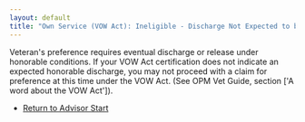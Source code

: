 ```yaml
---
layout: default
title: "Own Service (VOW Act): Ineligible - Discharge Not Expected to be Honorable"
---
```


Veteran's preference requires eventual discharge or release under honorable conditions. If your VOW Act certification does not indicate an expected honorable discharge, you may not proceed with a claim for preference at this time under the VOW Act. (See OPM Vet Guide, section ['A word about the VOW Act']).

*   [Return to Advisor Start](./start.md)
